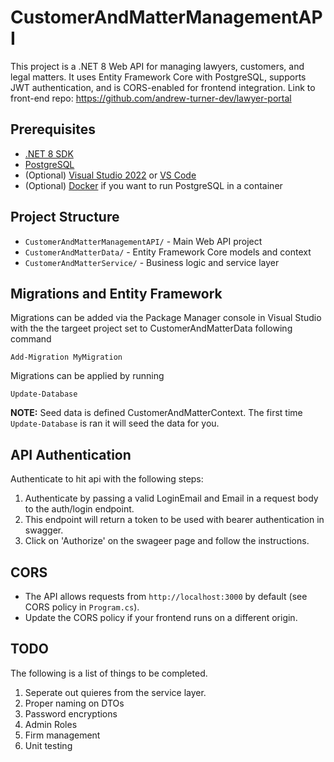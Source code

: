 # CustomerAndMatterManagementAPI
This project is a .NET 8 Web API for managing lawyers, customers, and legal matters. It uses Entity Framework Core with PostgreSQL, supports JWT authentication, and is CORS-enabled for frontend integration.
Link to front-end repo: https://github.com/andrew-turner-dev/lawyer-portal

## Prerequisites

- [.NET 8 SDK](https://dotnet.microsoft.com/download)
- [PostgreSQL](https://www.postgresql.org/download/)
- (Optional) [Visual Studio 2022](https://visualstudio.microsoft.com/vs/) or [VS Code](https://code.visualstudio.com/)
- (Optional) [Docker](https://www.docker.com/) if you want to run PostgreSQL in a container


## Project Structure

- `CustomerAndMatterManagementAPI/` - Main Web API project
- `CustomerAndMatterData/` - Entity Framework Core models and context
- `CustomerAndMatterService/` - Business logic and service layer

## Migrations and Entity Framework
Migrations can be added via the Package Manager console in Visual Studio with the the targeet project set to CustomerAndMatterData following command
```
Add-Migration MyMigration
```

Migrations can be applied by running 
```
Update-Database
```

**NOTE:** Seed data is defined CustomerAndMatterContext. The first time `Update-Database` is ran it will seed the data for you. 

## API Authentication
Authenticate to hit api with the following steps: 
1. Authenticate by passing a valid LoginEmail and Email in a request body to the auth/login endpoint.
1. This endpoint will return a token to be used with bearer authentication in swagger.
1. Click on 'Authorize' on the swageer page and follow the instructions. 


## CORS
- The API allows requests from `http://localhost:3000` by default (see CORS policy in `Program.cs`).
- Update the CORS policy if your frontend runs on a different origin.

## TODO
The following is a list of things to be completed.
1. Seperate out quieres from the service layer.
2. Proper naming on DTOs
3. Password encryptions
4. Admin Roles
5. Firm management
6. Unit testing
